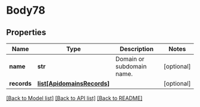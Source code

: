 # Body78

## Properties
Name | Type | Description | Notes
------------ | ------------- | ------------- | -------------
**name** | **str** | Domain or subdomain name. | [optional] 
**records** | [**list[ApidomainsRecords]**](ApidomainsRecords.md) |  | [optional] 

[[Back to Model list]](../README.md#documentation-for-models) [[Back to API list]](../README.md#documentation-for-api-endpoints) [[Back to README]](../README.md)

